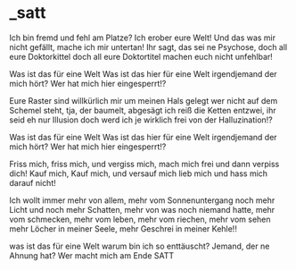 # _satt

Ich bin fremd und fehl am Platze? Ich erober eure Welt!
Und das was mir nicht gefällt, mache ich mir untertan!
Ihr sagt, das sei ne Psychose, doch all eure Doktorkittel
doch all eure Doktortitel machen euch nicht unfehlbar!

Was ist das für eine Welt
Was ist das hier für eine Welt
irgendjemand der mich hört?
Wer hat mich hier eingesperrt!?

Eure Raster sind willkürlich mir um meinen Hals gelegt
wer nicht auf dem Schemel steht, tja, der baumelt, abgesägt
ich reiß die Ketten entzwei, ihr seid eh nur Illusion
doch werd ich je wirklich frei von der Halluzination!?

Was ist das für eine Welt
Was ist das hier für eine Welt
irgendjemand der mich hört?
Wer hat mich hier eingesperrt!?

Friss mich, friss mich, und vergiss mich, 
mach mich frei und dann verpiss dich!
Kauf mich, Kauf mich, und versauf mich 
lieb mich und hass mich darauf nicht!

Ich wollt immer mehr von allem, mehr vom Sonnenuntergang
noch mehr Licht und noch mehr Schatten, mehr von was noch niemand hatte,
mehr vom schmecken, mehr vom leben, mehr vom riechen, mehr vom sehen
mehr Löcher in meiner Seele, mehr Geschrei in meiner Kehle!!

was ist das für eine Welt
warum bin ich so enttäuscht?
Jemand, der ne Ahnung hat?
Wer macht mich am Ende SATT
